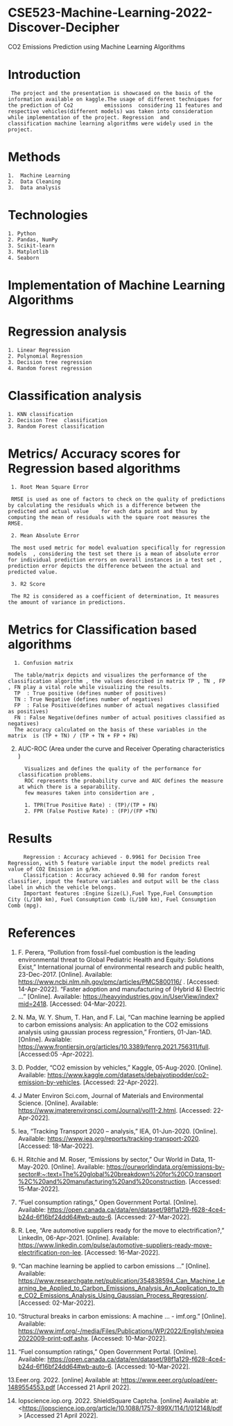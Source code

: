 # CSE523-Machine-Learning-2022-Discover-Decipher
  CO2 Emissions Prediction using Machine Learning Algorithms
# Introduction
     The project and the presentation is showcased on the basis of the information available on kaggle.The usage of different techniques for the prediction of Co2          emissions  considering 11 features and respective vehicles(different models) was taken into consideration while implementation of the project. Regression  and          classification machine learning algorithms were widely used in the project.
 
# Methods
    1.  Machine Learning 
    2.  Data Cleaning
    3.  Data analysis
# Technologies 
    1. Python
    2. Pandas, NumPy
    3. Scikit-learn
    3. Matplotlib
    4. Seaborn


# Implementation of Machine Learning Algorithms
 
# Regression analysis
 
    1. Linear Regression
    2. Polynomial Regression
    3. Decision tree regression 
    4. Random forest regression
 
# Classification analysis
 
    1. KNN classification
    2. Decision Tree  classification
    3. Random Forest classification
 
# Metrics/ Accuracy scores for Regression based algorithms
 
     1. Root Mean Square Error

     RMSE is used as one of factors to check on the quality of predictions by calculating the residuals which is a difference between the predicted and actual value    for each data point and thus by computing the mean of residuals with the square root measures the RMSE.

     2. Mean Absolute Error

     The most used metric for model evaluation specifically for regression models  , considering the test set there is a mean of absolute error for individual prediction errors on overall instances in a test set , prediction error depicts the difference between the actual and predicted value.

     3. R2 Score

     The R2 is considered as a coefficient of determination, It measures the amount of variance in predictions.
 
# Metrics for Classification based algorithms
      1. Confusion matrix

      The table/matrix depicts and visualizes the performance of the classification algorithm , the values described in matrix TP , TN , FP , FN play a vital role while visualizing the results.
      TP  : True positive (defines number of positives)
      TN : True Negative (defines number of negatives)
      FP  : False Positive(defines number of actual negatives classified as positives)
      FN : False Negative(defines number of actual positives classified as negatives)
      The accuracy calculated on the basis of these variables in the matrix  is (TP + TN) / (TP + TN + FP + FN)

 
2. AUC-ROC (Area under the curve and Receiver Operating characteristics )

         Visualizes and defines the quality of the performance for classification problems.
         ROC represents the probability curve and AUC defines the measure at which there is a separability.
         few measures taken into considertion are , 
      
         1. TPR(True Positive Rate) : (TP)/(TP + FN)
         2. FPR (False Postive Rate) : (FP)/(FP +TN)

# Results

         Regression : Accuracy achieved - 0.9961 for Decision Tree Regression, with 5 feature variable input the model predicts real value of CO2 Emission in g/km. 
         Classification : Accuracy achieved 0.98 for random forest classifier, input the feature variables and output will be the class label in which the vehicle belongs.
         Important features :Engine Size(L),Fuel Type,Fuel Consumption City (L/100 km), Fuel Consumption Comb (L/100 km), Fuel Consumption Comb (mpg).
  
# References
1. F. Perera, “Pollution from fossil-fuel combustion is the leading environmental threat to Global Pediatric Health and Equity: Solutions Exist,” International journal of environmental research and public health, 23-Dec-2017. [Online]. Available: https://www.ncbi.nlm.nih.gov/pmc/articles/PMC5800116/ . [Accessed: 14-Apr-2022].
“Faster adoption and manufacturing of (Hybrid &) Electric ...” [Online]. Available: https://heavyindustries.gov.in/UserView/index?mid=2418. [Accessed: 04-Mar-2022]. 
2. N. Ma, W. Y. Shum, T. Han, and F. Lai, “Can machine learning be applied to carbon emissions analysis: An application to the CO2 emissions analysis using gaussian process regression,” Frontiers, 01-Jan-1AD. [Online]. Available: https://www.frontiersin.org/articles/10.3389/fenrg.2021.756311/full. [Accessed:05 -Apr-2022]. 
3. D. Podder, “CO2 emission by vehicles,” Kaggle, 05-Aug-2020. [Online]. Available: https://www.kaggle.com/datasets/debajyotipodder/co2-emission-by-vehicles. [Accessed: 22-Apr-2022]. 
4.  J Mater Environ Sci.com, Journal of Materials and Environmental Science. [Online]. Available: https://www.jmaterenvironsci.com/Journal/vol11-2.html. [Accessed: 22-Apr-2022].
5. Iea, “Tracking Transport 2020 – analysis,” IEA, 01-Jun-2020. [Online]. Available: https://www.iea.org/reports/tracking-transport-2020. [Accessed: 18-Mar-2022]. 
6. H. Ritchie and M. Roser, “Emissions by sector,” Our World in Data, 11-May-2020. [Online]. Available: https://ourworldindata.org/emissions-by-sector#:~:text=The%20global%20breakdown%20for%20CO,transport%2C%20and%20manufacturing%20and%20construction. [Accessed: 15-Mar-2022]. 
7. “Fuel consumption ratings,” Open Government Portal. [Online]. Available: https://open.canada.ca/data/en/dataset/98f1a129-f628-4ce4-b24d-6f16bf24dd64#wb-auto-6. [Accessed: 27-Mar-2022]. 
8. R. Lee, “Are automotive suppliers ready for the move to electrification?,” LinkedIn, 06-Apr-2021. [Online]. Available: https://www.linkedin.com/pulse/automotive-suppliers-ready-move-electrification-ron-lee. [Accessed: 16-Mar-2022]. 

9. “Can machine learning be applied to carbon emissions ...” [Online]. Available: https://www.researchgate.net/publication/354838594_Can_Machine_Learning_be_Applied_to_Carbon_Emissions_Analysis_An_Application_to_the_CO2_Emissions_Analysis_Using_Gaussian_Process_Regression/. [Accessed: 02-Mar-2022]. 

10. “Structural breaks in carbon emissions: A machine ... - imf.org.” [Online]. Available: https://www.imf.org/-/media/Files/Publications/WP/2022/English/wpiea2022009-print-pdf.ashx. [Accessed: 10-Mar-2022]. 

11. “Fuel consumption ratings,” Open Government Portal. [Online]. Available: https://open.canada.ca/data/en/dataset/98f1a129-f628-4ce4-b24d-6f16bf24dd64#wb-auto-6. [Accessed: 10-Mar-2022]. 

13.Eeer.org. 2022. [online] Available at: <https://www.eeer.org/upload/eer-1489554553.pdf>  [Accessed 21 April 2022].

14.  Iopscience.iop.org. 2022. ShieldSquare Captcha. [online] Available at: <https://iopscience.iop.org/article/10.1088/1757-899X/114/1/012148/pdf > [Accessed 21 April 2022].







